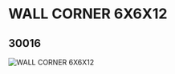 # WALL CORNER 6X6X12
## 30016
![WALL CORNER 6X6X12](https://lc-www-live-s.legocdn.com/media/bricks/5/2/3001601.jpg)